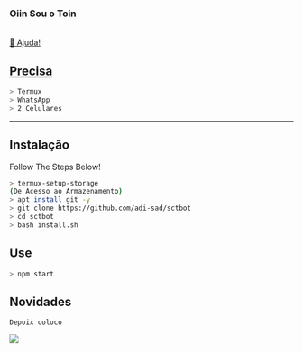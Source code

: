 ### Oiin Sou o Toin
<a href="https://github.com/ToinNetuh" >

<br>




<summary>🍙 Ajuda!</summary>

## Precisa

```bash
> Termux
> WhatsApp
> 2 Celulares
```

---


## Instalação
Follow The Steps Below!

```bash
> termux-setup-storage
(De Acesso ao Armazenamento)
> apt install git -y
> git clone https://github.com/adi-sad/sctbot
> cd sctbot
> bash install.sh
```

## Use

```bash
> npm start
```

## Novidades
```
Depoix coloco
```

<img src="https://raw.githubusercontent.com/NazwaS/NazwaS/main/img/tenor.gif">